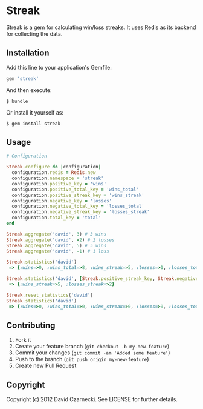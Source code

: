# Streak

Streak is a gem for calculating win/loss streaks. It uses Redis as its backend for collecting the data.

## Installation

Add this line to your application's Gemfile:

```ruby
gem 'streak'
```

And then execute:

```
$ bundle
```

Or install it yourself as:

```
$ gem install streak
```

## Usage

```ruby
# Configuration

Streak.configure do |configuration|
  configuration.redis = Redis.new
  configuration.namespace = 'streak'
  configuration.positive_key = 'wins'
  configuration.positive_total_key = 'wins_total'
  configuration.positive_streak_key = 'wins_streak'
  configuration.negative_key = 'losses'
  configuration.negative_total_key = 'losses_total'
  configuration.negative_streak_key = 'losses_streak'
  configuration.total_key = 'total'
end

Streak.aggregate('david', 3) # 3 wins
Streak.aggregate('david', -2) # 2 losses
Streak.aggregate('david', 5) # 5 wins
Streak.aggregate('david', -1) # 1 loss

Streak.statistics('david')
 => {:wins=>0, :wins_total=>8, :wins_streak=>5, :losses=>1, :losses_total=>3, :losses_streak=>2, :total=>11} 

Streak.statistics('david', [Streak.positive_streak_key, Streak.negative_streak_key])
 => {:wins_streak=>5, :losses_streak=>2}

Streak.reset_statistics('david')
Streak.statistics('david')
 => {:wins=>0, :wins_total=>0, :wins_streak=>0, :losses=>0, :losses_total=>0, :losses_streak=>0, :total=>0} 
```

## Contributing

1. Fork it
2. Create your feature branch (`git checkout -b my-new-feature`)
3. Commit your changes (`git commit -am 'Added some feature'`)
4. Push to the branch (`git push origin my-new-feature`)
5. Create new Pull Request

## Copyright

Copyright (c) 2012 David Czarnecki. See LICENSE for further details.
